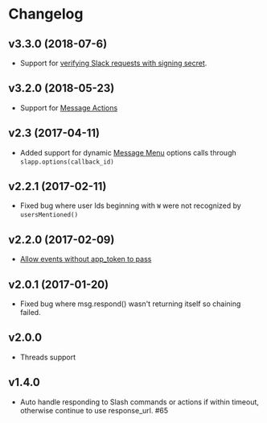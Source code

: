 # Changelog

## v3.3.0 (2018-07-6)
- Support for [verifying Slack requests with signing secret](https://api.slack.com/docs/verifying-requests-from-slack).

## v3.2.0 (2018-05-23)

- Support for [Message Actions](https://api.slack.com/actions)

## v2.3 (2017-04-11)

- Added support for dynamic [Message Menu](https://medium.com/slack-developer-blog/build-an-interactive-slack-app-with-message-menus-1fb2c6298308) options calls through `slapp.options(callback_id)`

## v2.2.1 (2017-02-11)

- Fixed bug where user Ids beginning with `W` were not recognized by `usersMentioned()`

## v2.2.0 (2017-02-09)

- [Allow events without app_token to pass](https://github.com/BeepBoopHQ/slapp/pull/71)

## v2.0.1 (2017-01-20)

- Fixed bug where msg.respond() wasn't returning itself so chaining failed.

## v2.0.0

- Threads support

## v1.4.0

- Auto handle responding to Slash commands or actions if within timeout, otherwise continue to use response_url. #65